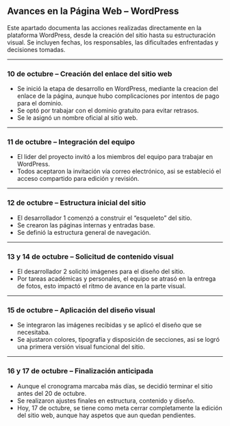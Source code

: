 ##  Avances en la Página Web – WordPress

Este apartado documenta las acciones realizadas directamente en la plataforma WordPress, desde la creación del sitio hasta su estructuración visual. Se incluyen fechas, los responsables, las dificultades enfrentadas y decisiones tomadas.

---

###  10 de octubre – Creación del enlace del sitio web
- Se inició la etapa de desarrollo en WordPress, mediante la creacion del enlace de la página, aunque hubo complicaciones por intentos de pago para el dominio.
- Se optó por trabajar con el dominio gratuito para evitar retrasos.
- Se le asignó un nombre oficial al sitio web.

---

###  11 de octubre – Integración del equipo
- El lider del proyecto invitó a los miembros del equipo para trabajar en WordPress.
- Todos aceptaron la invitación vía correo electrónico, asi se estableció el acceso compartido para edición y revisión.

---

###  12 de octubre – Estructura inicial del sitio
- El desarrollador 1 comenzó a construir el “esqueleto” del sitio.
- Se crearon las páginas internas y entradas base.
- Se definió la estructura general de navegación.

---

###  13 y 14 de octubre – Solicitud de contenido visual
- El desarrollador 2 solicitó imágenes para el diseño del sitio.
- Por tareas académicas y personales, el equipo se atrasó en la entrega de fotos, esto impactó el ritmo de avance en la parte visual.

---

###  15 de octubre – Aplicación del diseño visual
- Se integraron las imágenes recibidas y se aplicó el diseño que se necesitaba.
- Se ajustaron colores, tipografía y disposición de secciones, asi se logró una primera versión visual funcional del sitio.

---

###  16 y 17 de octubre – Finalización anticipada
- Aunque el cronograma marcaba más días, se decidió terminar el sitio antes del 20 de octubre.
- Se realizaron ajustes finales en estructura, contenido y diseño.
- Hoy, 17 de octubre, se tiene como meta cerrar completamente la edición del sitio web, aunque hay aspetos que aun quedan pendientes.


